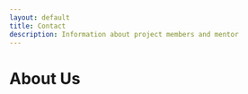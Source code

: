 ```yaml
---
layout: default
title: Contact
description: Information about project members and mentor
---
```

# About Us
